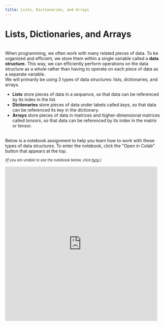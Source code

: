 ```yaml
---
title: Lists, Dictionaries, and Arrays
---
```


# Lists, Dictionaries, and Arrays

<br>
When programming, we often work with many related pieces of data. To be organized and efficient, we store them within a single variable called a <b>data structure.</b> This way, we can efficiently perform operations on the data structure as a whole rather than having to operate on each piece of data as a separate variable.

<br>
We will primarily be using 3 types of data structures: lists, dictionaries, and arrays.
<ul>
<li><b>Lists</b> store pieces of data in a sequence, so that data can be referenced by its index in the list.</li>
  <li><b>Dictionaries</b> store pieces of data under labels called <i>keys</i>, so that data can be referenced its key in the dictionary.</li>
<li><b>Arrays</b> store pieces of data in matrices and higher-dimensional matrices called <i>tensors</i>, so that data can be referenced by its index in the matrix or tensor.</li>
</ul>

<br>
Below is a notebook assignment to help you learn how to work with these types of data structures. To enter the notebook, click the "Open in Colab" button that appears at the top.

<small><i>(If you are unable to see the notebook below, click <a href='https://nbviewer.jupyter.org/github/jpskycak/aihigh/blob/master/intro-to-ai/codingBootcamp_listsDictionariesArrays.ipynb'>here</a>.)</i></small>

<iframe src="https://nbviewer.jupyter.org/github/jpskycak/aihigh/blob/master/intro-to-ai/codingBootcamp_listsDictionariesArrays.ipynb" style="display: block; width: 98%; height: 500px;" frameborder="0" marginheight="0" marginwidth="0" align="center">Loading...</iframe>
